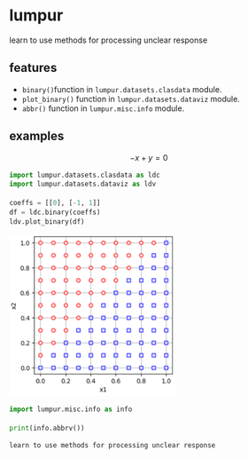 # lumpur
learn to use methods for processing unclear response


## features
+ `binary()`function in `lumpur.datasets.clasdata` module.
+ `plot_binary()` function in `lumpur.datasets.dataviz` module.
+ `abbr()` function in `lumpur.misc.info` module.


## examples
$$
-x + y = 0
$$
```py
import lumpur.datasets.clasdata as ldc
import lumpur.datasets.dataviz as ldv

coeffs = [[0], [-1, 1]]
df = ldc.binary(coeffs)
ldv.plot_binary(df)
```
<img src="docs/images/dataviz_linear.png" width="300" />

```py
import lumpur.misc.info as info

print(info.abbrv())
```
```
learn to use methods for processing unclear response
```
